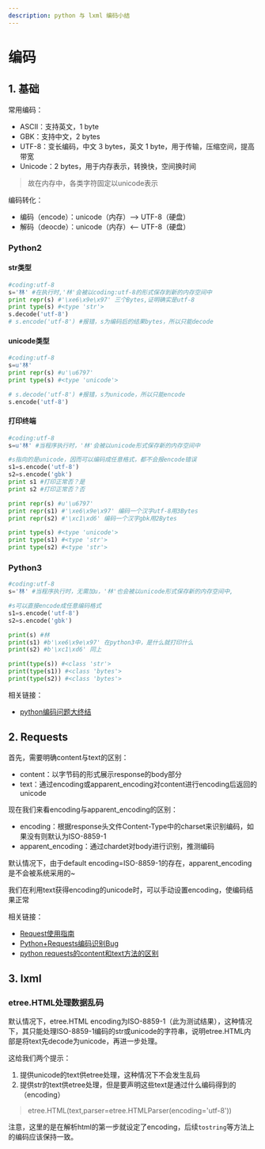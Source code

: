 ```yaml
---
description: python 与 lxml 编码小结
---
```


# 编码

## 1. 基础

常用编码：

* ASCII：支持英文，1 byte
* GBK：支持中文，2 bytes
* UTF-8：变长编码，中文 3  bytes，英文 1 byte，用于传输，压缩空间，提高带宽
* Unicode：2 bytes，用于内存表示，转换快，空间换时间

> 故在内存中，各类字符固定以unicode表示

编码转化：

* 编码（encode）：unicode（内存）——&gt; UTF-8（硬盘）
* 解码（deocde）：unicode（内存）&lt;—— UTF-8（硬盘）

### Python2

#### str类型

```python
#coding:utf-8
s='林' #在执行时,'林'会被以coding:utf-8的形式保存到新的内存空间中
print repr(s) #'\xe6\x9e\x97' 三个Bytes,证明确实是utf-8
print type(s) #<type 'str'>
s.decode('utf-8')
# s.encode('utf-8') #报错，s为编码后的结果bytes，所以只能decode
```

#### unicode类型

```python
#coding:utf-8
s=u'林'
print repr(s) #u'\u6797'
print type(s) #<type 'unicode'>

# s.decode('utf-8') #报错，s为unicode，所以只能encode
s.encode('utf-8')
```

#### 打印终端

```python
#coding:utf-8
s=u'林' #当程序执行时，'林'会被以unicode形式保存新的内存空间中

#s指向的是unicode，因而可以编码成任意格式，都不会报encode错误
s1=s.encode('utf-8')
s2=s.encode('gbk')
print s1 #打印正常否？是
print s2 #打印正常否？否

print repr(s) #u'\u6797'
print repr(s1) #'\xe6\x9e\x97' 编码一个汉字utf-8用3Bytes
print repr(s2) #'\xc1\xd6' 编码一个汉字gbk用2Bytes

print type(s) #<type 'unicode'>
print type(s1) #<type 'str'>
print type(s2) #<type 'str'>
```

### Python3

```python
#coding:utf-8
s='林' #当程序执行时，无需加u，'林'也会被以unicode形式保存新的内存空间中,

#s可以直接encode成任意编码格式
s1=s.encode('utf-8')
s2=s.encode('gbk')

print(s) #林
print(s1) #b'\xe6\x9e\x97' 在python3中，是什么就打印什么
print(s2) #b'\xc1\xd6' 同上

print(type(s)) #<class 'str'>
print(type(s1)) #<class 'bytes'>
print(type(s2)) #<class 'bytes'>
```

相关链接：

* [python编码问题大终结](https://www.cnblogs.com/vipchenwei/p/6993788.html)

## 2. Requests

首先，需要明确content与text的区别：

* content：以字节码的形式展示response的body部分
* text：通过encoding或apparent\_encoding对content进行encoding后返回的unicode

现在我们来看encoding与apparent\_encoding的区别：

* encoding：根据response头文件Content-Type中的charset来识别编码，如果没有则默认为ISO-8859-1
* apparent\_encoding：通过chardet对body进行识别，推测编码

默认情况下，由于default encoding=ISO-8859-1的存在，apparent\_encoding是不会被系统采用的~

我们在利用text获得encoding的unicode时，可以手动设置encoding，使编码结果正常

相关链接：

* [Request使用指南](https://blog.csdn.net/qq_37616069/article/details/80376776)
* [Python+Requests编码识别Bug](http://liguangming.com/python-requests-ge-encoding-from-headers.html)
* [python requests的content和text方法的区别](https://blog.csdn.net/xie_0723/article/details/51361006)

## 3. lxml

### etree.HTML处理数据乱码

默认情况下，etree.HTML encoding为ISO-8859-1（此为测试结果），这种情况下，其只能处理ISO-8859-1编码的str或unicode的字符串，说明etree.HTML内部是将text先decode为unicode，再进一步处理。

这给我们两个提示：

1. 提供unicode的text供etree处理，这种情况下不会发生乱码
2. 提供str的text供etree处理，但是要声明这些text是通过什么编码得到的（encoding）

> etree.HTML\(text,parser=etree.HTMLParser\(encoding='utf-8'\)\)

注意，这里的是在解析html的第一步就设定了encoding，后续`tostring`等方法上的编码应该保持一致。

